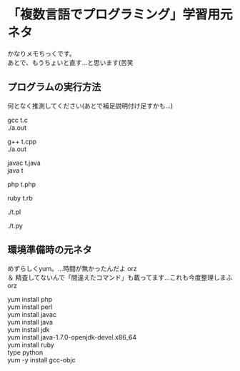 # 「複数言語でプログラミング」学習用元ネタ
かなりメモちっくです。  
あとで、もうちょいと直す…と思います(苦笑

## プログラムの実行方法
何となく推測してください(あとで補足説明付け足すかも…)

gcc t.c  
./a.out

g++ t.cpp  
./a.out

javac t.java  
java t

php t.php

ruby t.rb

./t.pl

./t.py

## 環境準備時の元ネタ
めずらしくyum。…時間が無かったんだよ orz  
＆ 精査してないんで「間違えたコマンド」も載ってます…これも今度整理しまふ orz

yum install php  
yum install perl  
yum install javac  
yum install java  
yum install jdk  
yum install java-1.7.0-openjdk-devel.x86_64  
yum install ruby  
type python  
yum -y install gcc-objc  




